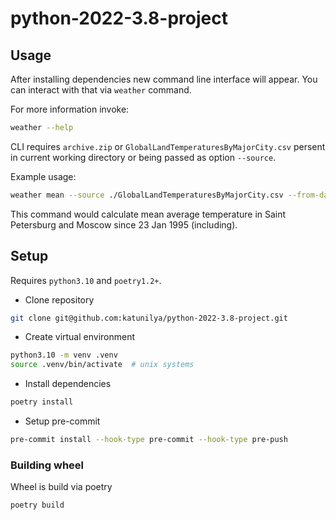 # python-2022-3.8-project

## Usage

After installing dependencies new command line interface will appear. You can interact with that via `weather` command.

For more information invoke:

```sh
weather --help
```

CLI requires `archive.zip` or `GlobalLandTemperaturesByMajorCity.csv` persent in current working directory or being passed as option `--source`.

Example usage:

```sh
weather mean --source ./GlobalLandTemperaturesByMajorCity.csv --from-date 1995-01-23 --city 'Saint Petersburg, Moscow'
```

This command would calculate mean average temperature in Saint Petersburg and Moscow since 23 Jan 1995 (including).

## Setup

Requires `python3.10` and `poetry1.2+`.

- Clone repository

```sh
git clone git@github.com:katunilya/python-2022-3.8-project.git
```

- Create virtual environment

```sh
python3.10 -m venv .venv
source .venv/bin/activate  # unix systems
```

- Install dependencies

```sh
poetry install
```

- Setup pre-commit

```sh
pre-commit install --hook-type pre-commit --hook-type pre-push
```

### Building wheel

Wheel is build via poetry 

```sh
poetry build
```
